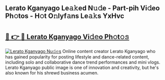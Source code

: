 ## Lerato Kganyago Le𝚊𝚔ed N𝚞𝚍e - Part-pih Vi𝚍eo Ph𝚘tos - H𝚘t O𝚗lyf𝚊ns Le𝚊𝚔s YxHvc

# <h2><a href="http://hf3s8c.feru.top/?c=Lerato+Kganyago">🔗 👉 🔴 Lerato Kganyago Vi𝚍𝚎o Ph𝚘t𝚘𝚜</a></h2>

[![Lerato Kganyago Nu𝚍𝚎s](https://i.imgur.com/0TWrTi3.gif)](http://hf3s8c.feru.top/?c=Lerato+Kganyago)
Online content creator Lerato Kganyago who has gained popularity for posting lifestyle and dance-related content, including solo and collaborative dance trend performances and mini vlogs. Lerato Kganyago public image is one of innovation and creativity, but he's also known for his shrewd business acumen. 
